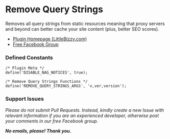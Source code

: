# Remove Query Strings

Removes all query strings from static resources meaning that proxy servers and beyond can better cache your site content (plus, better SEO scores).

* [Plugin Homepage (LittleBizzy.com)](https://www.littlebizzy.com/plugins/remove-query-strings)
* [Free Facebook Group](https://www.facebook.com/groups/littlebizzy/)

### Defined Constants

    /* Plugin Meta */
    define('DISABLE_NAG_NOTICES', true);
    
    /* Remove Query Strings Functions */
    define('REMOVE_QUERY_STRINGS_ARGS', 'v,ver,version');

### Support Issues

*Please do not submit Pull Requests. Instead, kindly create a new Issue with relevant information if you are an experienced developer, otherwise post your comments in our free Facebook group.*

***No emails, please! Thank you.***
